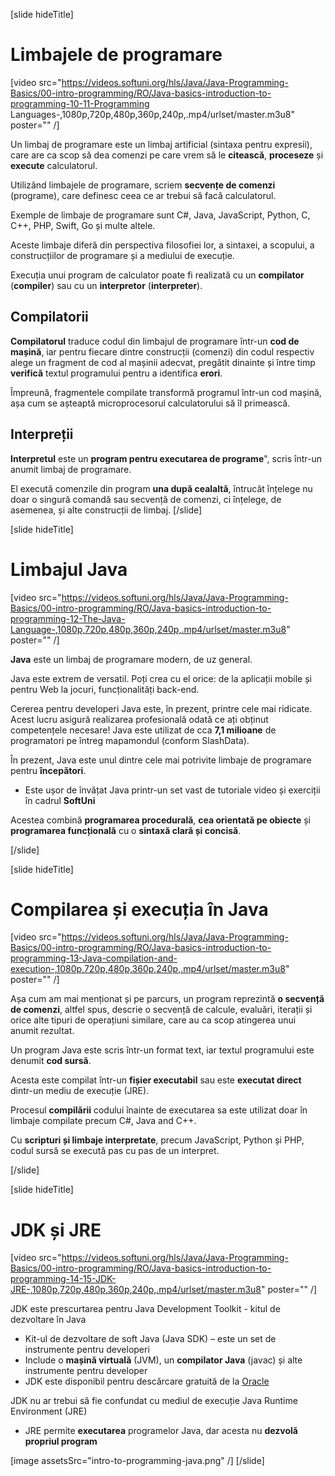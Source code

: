 [slide hideTitle]
# Limbajele de programare

[video src="https://videos.softuni.org/hls/Java/Java-Programming-Basics/00-intro-programming/RO/Java-basics-introduction-to-programming-10-11-Programming Languages-,1080p,720p,480p,360p,240p,.mp4/urlset/master.m3u8" poster="" /]

Un limbaj de programare este un limbaj artificial (sintaxa pentru expresii), care are ca scop să dea comenzi pe care vrem să le **citească**, **proceseze** și **execute** calculatorul.

Utilizând limbajele de programare, scriem **secvențe de comenzi** (programe), care definesc ceea ce ar trebui să facă calculatorul. 

Exemple de limbaje de programare sunt C#, Java, JavaScript, Python, C, C++, PHP, Swift, Go și multe altele. 

Aceste limbaje diferă din perspectiva filosofiei lor, a sintaxei, a scopului, a construcțiilor de programare și a mediului de execuție.  

Execuția unui program de calculator poate fi realizată cu un **compilator** (**compiler**) sau cu un **interpretor** (**interpreter**).

## Compilatorii
**Compilatorul** traduce codul din limbajul de programare într-un **cod de mașină**, iar pentru fiecare dintre construcții (comenzi) din codul respectiv alege un fragment de cod al mașinii adecvat, pregătit dinainte și între timp **verifică** textul programului pentru a identifica **erori**.

Împreună, fragmentele compilate transformă programul într-un cod mașină, așa cum se așteaptă microprocesorul calculatorului să îl primească.

## Interpreții
**Interpretul** este un **program pentru executarea de programe**", scris într-un anumit limbaj de programare. 

El execută comenzile din program **una după cealaltă**, întrucât înțelege nu doar o singură comandă sau secvență de comenzi, ci înțelege, de asemenea, și alte construcții de limbaj.
[/slide]

[slide hideTitle]
# Limbajul Java

[video src="https://videos.softuni.org/hls/Java/Java-Programming-Basics/00-intro-programming/RO/Java-basics-introduction-to-programming-12-The-Java-Language-,1080p,720p,480p,360p,240p,.mp4/urlset/master.m3u8" poster="" /]

**Java** este un limbaj de programare modern, de uz general.

Java este extrem de versatil. Poți crea cu el orice: de la aplicații mobile și pentru Web la jocuri, funcționalități back-end.

Cererea pentru developeri Java este, în prezent, printre cele mai ridicate. Acest lucru asigură realizarea profesională odată ce ați obținut competențele necesare! Java este utilizat de cca **7,1 milioane** de programatori pe întreg mapamondul (conform SlashData). 

În prezent, Java este unul dintre cele mai potrivite limbaje de programare pentru **începători**. 
* Este ușor de învățat Java printr-un set vast de tutoriale video și exerciții în cadrul **SoftUni**

Acestea combină **programarea procedurală**, **cea orientată pe obiecte** și **programarea funcțională** cu o **sintaxă clară și concisă**.

[/slide]

[slide hideTitle]
# Compilarea și execuția în Java

[video src="https://videos.softuni.org/hls/Java/Java-Programming-Basics/00-intro-programming/RO/Java-basics-introduction-to-programming-13-Java-compilation-and-execution-,1080p,720p,480p,360p,240p,.mp4/urlset/master.m3u8" poster="" /]

Așa cum am mai menționat și pe parcurs, un program reprezintă **o secvență de comenzi**, altfel spus, descrie o secvență de calcule, evaluări, iterații și orice alte tipuri de operațiuni similare, care au ca scop atingerea unui anumit rezultat.

Un program Java este scris într-un format text, iar textul programului este denumit **cod sursă**. 

Acesta este compilat într-un **fișier executabil** sau este **executat direct** dintr-un mediu de execuție (JRE).

Procesul **compilării** codului înainte de executarea sa este utilizat doar în limbaje compilate precum C#, Java and C++. 

Cu **scripturi și limbaje interpretate**, precum JavaScript, Python și PHP, codul sursă se execută pas cu pas de un interpret.

[/slide]

[slide hideTitle]

# JDK și JRE

[video src="https://videos.softuni.org/hls/Java/Java-Programming-Basics/00-intro-programming/RO/Java-basics-introduction-to-programming-14-15-JDK-JRE-,1080p,720p,480p,360p,240p,.mp4/urlset/master.m3u8" poster="" /]

JDK este prescurtarea pentru Java Development Toolkit - kitul de dezvoltare în Java

* Kit-ul de dezvoltare de soft Java (Java SDK) – este un set de instrumente pentru developeri
* Include o **mașină virtuală** (JVM), un **compilator Java** (javac) și alte instrumente pentru developer
* JDK este disponibil pentru descărcare gratuită de la [Oracle](https://www.oracle.com/technetwork/java/javase/downloads/)

JDK nu ar trebui să fie confundat cu mediul de execuție Java Runtime Environment (JRE)

* JRE permite **executarea** programelor Java, dar acesta nu **dezvolă propriul program**

[image assetsSrc="intro-to-programming-java.png" /]
[/slide]